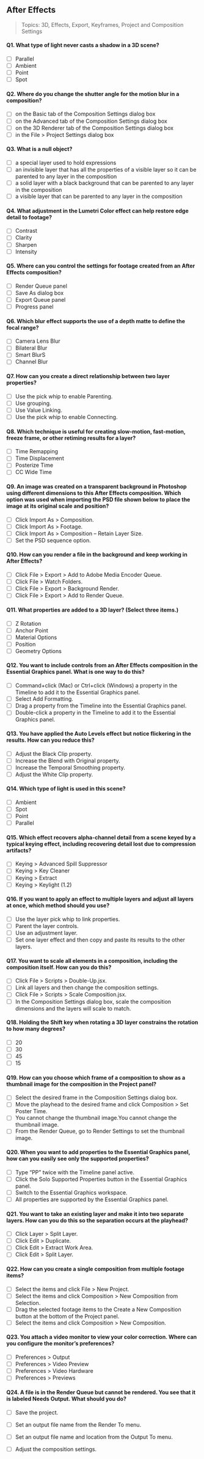 ## After Effects

> Topics: 3D, Effects, Export, Keyframes, Project and Composition Settings

#### Q1. What type of light never casts a shadow in a 3D scene?

- [ ] Parallel
- [ ] Ambient
- [ ] Point
- [ ] Spot

#### Q2. Where do you change the shutter angle for the motion blur in a composition?

- [ ] on the Basic tab of the Composition Settings dialog box
- [ ] on the Advanced tab of the Composition Settings dialog box
- [ ] on the 3D Renderer tab of the Composition Settings dialog box
- [ ] in the File > Project Settings dialog box

#### Q3. What is a null object?

- [ ] a special layer used to hold expressions
- [ ] an invisible layer that has all the properties of a visible layer so it can be parented to any layer in the composition
- [ ] a solid layer with a black background that can be parented to any layer in the composition
- [ ] a visible layer that can be parented to any layer in the composition

#### Q4. What adjustment in the Lumetri Color effect can help restore edge detail to footage?

- [ ] Contrast
- [ ] Clarity
- [ ] Sharpen
- [ ] Intensity

#### Q5. Where can you control the settings for footage created from an After Effects composition?

- [ ] Render Queue panel
- [ ] Save As dialog box
- [ ] Export Queue panel
- [ ] Progress panel

#### Q6. Which blur effect supports the use of a depth matte to define the focal range?

- [ ] Camera Lens Blur
- [ ] Bilateral Blur
- [ ] Smart BlurS
- [ ] Channel Blur

#### Q7. How can you create a direct relationship between two layer properties?

- [ ] Use the pick whip to enable Parenting.
- [ ] Use grouping.
- [ ] Use Value Linking.
- [ ] Use the pick whip to enable Connecting.

#### Q8. Which technique is useful for creating slow-motion, fast-motion, freeze frame, or other retiming results for a layer?

- [ ] Time Remapping
- [ ] Time Displacement
- [ ] Posterize Time
- [ ] CC Wide Time

#### Q9. An image was created on a transparent background in Photoshop using different dimensions to this After Effects composition. Which option was used when importing the PSD file shown below to place the image at its original scale and position?

- [ ] Click Import As > Composition.
- [ ] Click Import As > Footage.
- [ ] Click Import As > Composition – Retain Layer Size.
- [ ] Set the PSD sequence option.

#### Q10. How can you render a file in the background and keep working in After Effects?

- [ ] Click File > Export > Add to Adobe Media Encoder Queue.
- [ ] Click File > Watch Folders.
- [ ] Click File > Export > Background Render.
- [ ] Click File > Export > Add to Render Queue.

#### Q11. What properties are added to a 3D layer? (Select three items.)

- [ ] Z Rotation
- [ ] Anchor Point
- [ ] Material Options
- [ ] Position
- [ ] Geometry Options

#### Q12. You want to include controls from an After Effects composition in the Essential Graphics panel. What is one way to do this?

- [ ] Command+click (Mac) or Ctrl+click (Windows) a property in the Timeline to add it to the Essential Graphics panel.
- [ ] Select Add Formatting.
- [ ] Drag a property from the Timeline into the Essential Graphics panel.
- [ ] Double-click a property in the Timeline to add it to the Essential Graphics panel.

#### Q13. You have applied the Auto Levels effect but notice flickering in the results. How can you reduce this?

- [ ] Adjust the Black Clip property.
- [ ] Increase the Blend with Original property.
- [ ] Increase the Temporal Smoothing property.
- [ ] Adjust the White Clip property.

#### Q14. Which type of light is used in this scene?

- [ ] Ambient
- [ ] Spot
- [ ] Point
- [ ] Parallel

#### Q15. Which effect recovers alpha-channel detail from a scene keyed by a typical keying effect, including recovering detail lost due to compression artifacts?

- [ ] Keying > Advanced Spill Suppressor
- [ ] Keying > Key Cleaner
- [ ] Keying > Extract
- [ ] Keying > Keylight (1.2)

#### Q16. If you want to apply an effect to multiple layers and adjust all layers at once, which method should you use?

- [ ] Use the layer pick whip to link properties.
- [ ] Parent the layer controls.
- [ ] Use an adjustment layer.
- [ ] Set one layer effect and then copy and paste its results to the other layers.

#### Q17. You want to scale all elements in a composition, including the composition itself. How can you do this?

- [ ] Click File > Scripts > Double-Up.jsx.
- [ ] Link all layers and then change the composition settings.
- [ ] Click File > Scripts > Scale Composition.jsx.
- [ ] In the Composition Settings dialog box, scale the composition dimensions and the layers will scale to match.

#### Q18. Holding the Shift key when rotating a 3D layer constrains the rotation to how many degrees?

- [ ] 20
- [ ] 30
- [ ] 45
- [ ] 15

#### Q19. How can you choose which frame of a composition to show as a thumbnail image for the composition in the Project panel?

- [ ] Select the desired frame in the Composition Settings dialog box.
- [ ] Move the playhead to the desired frame and click Composition > Set Poster Time.
- [ ] You cannot change the thumbnail image.You cannot change the thumbnail image.
- [ ] From the Render Queue, go to Render Settings to set the thumbnail image.

#### Q20. When you want to add properties to the Essential Graphics panel, how can you easily see only the supported properties?

- [ ] Type “PP” twice with the Timeline panel active.
- [ ] Click the Solo Supported Properties button in the Essential Graphics panel.
- [ ] Switch to the Essential Graphics workspace.
- [ ] All properties are supported by the Essential Graphics panel.

#### Q21. You want to take an existing layer and make it into two separate layers. How can you do this so the separation occurs at the playhead?

- [ ] Click Layer > Split Layer.
- [ ] Click Edit > Duplicate.
- [ ] Click Edit > Extract Work Area.
- [ ] Click Edit > Split Layer.

#### Q22. How can you create a single composition from multiple footage items?

- [ ] Select the items and click File > New Project.
- [ ] Select the items and click Composition > New Composition from Selection.
- [ ] Drag the selected footage items to the Create a New Composition button at the bottom of the Project panel.
- [ ] Select the items and click Composition > New Composition.

#### Q23. You attach a video monitor to view your color correction. Where can you configure the monitor’s preferences?

- [ ] Preferences > Output
- [ ] Preferences > Video Preview
- [ ] Preferences > Video Hardware
- [ ] Preferences > Previews

#### Q24. A file is in the Render Queue but cannot be rendered. You see that it is labeled Needs Output. What should you do?

- [ ] Save the project.
- [ ] Set an output file name from the Render To menu.
- [ ] Set an output file name and location from the Output To menu.
- [ ] Adjust the composition settings.

